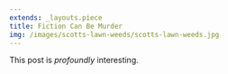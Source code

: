 ```yaml
---
extends: _layouts.piece
title: Fiction Can Be Murder
img: /images/scotts-lawn-weeds/scotts-lawn-weeds.jpg
---
```


This post is *profoundly* interesting.